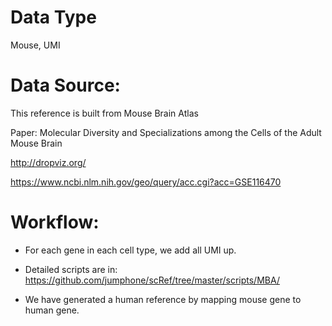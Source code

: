 # Data Type

Mouse, UMI

# Data Source:

This reference is built from Mouse Brain Atlas

Paper: Molecular Diversity and Specializations among the Cells of the Adult Mouse Brain

http://dropviz.org/

https://www.ncbi.nlm.nih.gov/geo/query/acc.cgi?acc=GSE116470

# Workflow:

* For each gene in each cell type, we add all UMI up.

* Detailed scripts are in: https://github.com/jumphone/scRef/tree/master/scripts/MBA/

* We have generated a human reference by mapping mouse gene to human gene.











